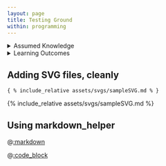 ```yaml
---
layout: page
title: Testing Ground
within: programming
---
```


<details class="prereq" markdown="1"><summary>Assumed Knowledge</summary>
</details>

<details class="outcomes" markdown="1"><summary>Learning Outcomes</summary>
</details>

## Adding SVG files, cleanly

```
{ % include_relative assets/svgs/sampleSVG.md % }
```

{% include_relative assets/svgs/sampleSVG.md %}

## Using markdown_helper

@[:markdown](assets/svgs/sampleSVG.md)

@[:code_block](assets/codes/HelloWorld.java) 

<!--
better for arrays and functions
Create an array that holds the first 1000 prime numbers (a number is *prime* if it is more than or equal to 2 and is divisible by only 1 and itself).-->
